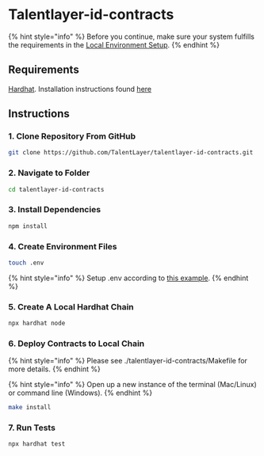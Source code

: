 # Talentlayer-id-contracts

{% hint style="info" %}
Before you continue, make sure your system fulfills the requirements in the [Local Environment Setup](https://app.gitbook.com/o/uoAYI2Mv1g6UqAhiHLVU/s/LxwTmt3MOuMIlBTH8NKY/\~/changes/ea66kIRjVFnvwwnI8she/guides/local-environment-setup).
{% endhint %}

## Requirements

[Hardhat](https://hardhat.org/). Installation instructions found [here](https://hardhat.org/hardhat-runner/docs/getting-started#installation)

## Instructions

### 1. Clone Repository From GitHub

```bash
git clone https://github.com/TalentLayer/talentlayer-id-contracts.git
```

### 2. Navigate to Folder

```bash
cd talentlayer-id-contracts
```

### 3. Install Dependencies

```bash
npm install
```

### 4. Create Environment Files&#x20;

```bash
touch .env
```

{% hint style="info" %}
Setup .env according to [this example](https://github.com/TalentLayer/talentlayer-id-contracts/edit/main/.env.example).
{% endhint %}

### 5. Create A Local Hardhat Chain

```bash
npx hardhat node 
```

### 6. Deploy Contracts to Local Chain

{% hint style="info" %}
Please see ./talentlayer-id-contracts/Makefile for more details.
{% endhint %}

{% hint style="info" %}
Open up a new instance of the terminal (Mac/Linux) or command line (Windows).
{% endhint %}

```bash
make install
```

### 7. Run Tests

```bash
npx hardhat test
```
